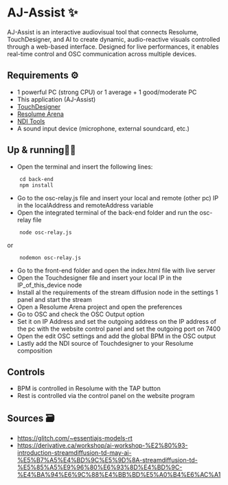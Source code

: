# AJ-Assist ✨
AJ-Assist is an interactive audiovisual tool that connects Resolume, TouchDesigner, and AI to create dynamic, audio-reactive visuals controlled through a web-based interface. Designed for live performances, it enables real-time control and OSC communication across multiple devices.

## Requirements ⚙️
- 1 powerful PC (strong CPU) or 1 average + 1 good/moderate PC
- This application (AJ-Assist)
- [TouchDesigner](https://derivative.ca/)
- [Resolume Arena](https://resolume.com/)
- [NDI Tools](https://www.ndi.tv/tools/)
- A sound input device (microphone, external soundcard, etc.)

## Up & running🏃‍➡️
- Open the terminal and insert the following lines:
```properties
    cd back-end
    npm install
```
- Go to the osc-relay.js file and insert your local and remote (other pc) IP in the localAddress and remoteAddress variable
- Open the integrated terminal of the back-end folder and run the osc-relay file
```properties
    node osc-relay.js
```
  or
```properties
    nodemon osc-relay.js
```
- Go to the front-end folder and open the index.html file with live server
- Open the Touchdesigner file and insert your local IP in the IP_of_this_device node
- Install al the requirements of the stream diffusion node in the settings 1 panel and start the stream
- Open a Resolume Arena project and open the preferences
- Go to OSC and check the OSC Output option
- Set it on IP Address and set the outgoing address on the IP address of the pc with the website control panel and set the outgoing port on 7400
- Open the edit OSC settings and add the global BPM in the OSC output
- Lastly add the NDI source of Touchdesigner to your Resolume composition

## Controls
- BPM is controlled in Resolume with the TAP button
- Rest is controlled via the control panel on the website program

## Sources 🗃️
- https://glitch.com/~essentiajs-models-rt
- https://derivative.ca/workshop/ai-workshop-%E2%80%93-introduction-streamdiffusion-td-may-ai-%E5%B7%A5%E4%BD%9C%E5%9D%8A-streamdiffusion-td-%E5%85%A5%E9%96%80%E6%93%8D%E4%BD%9C-%E4%BA%94%E6%9C%88%E4%BB%BD%E5%A0%B4%E6%AC%A1
